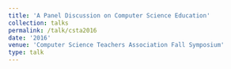 ```yaml
---
title: 'A Panel Discussion on Computer Science Education'
collection: talks
permalink: /talk/csta2016
date: '2016'
venue: 'Computer Science Teachers Association Fall Symposium'
type: talk
---
```


